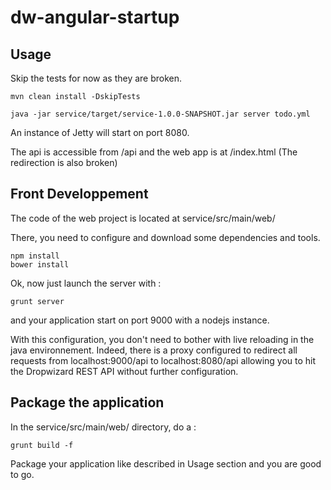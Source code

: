 dw-angular-startup
==================

Usage 
-----

Skip the tests for now as they are broken.

	mvn clean install -DskipTests

	java -jar service/target/service-1.0.0-SNAPSHOT.jar server todo.yml

An instance of Jetty will start on port 8080.

The api is accessible from /api and the web app is at /index.html (The redirection is also broken)


Front Developpement
-------------------

The code of the web project is located at service/src/main/web/  

There, you need to configure and download some dependencies and tools.

	npm install
	bower install

Ok, now just launch the server with : 

	grunt server

and your application start on port 9000 with a nodejs instance. 

With this configuration, you don't need to bother with live reloading in the java environnement. Indeed, there is a proxy configured to redirect all requests from localhost:9000/api to localhost:8080/api allowing you to hit the Dropwizard REST API without further configuration.

Package the application
-----------------------

In the service/src/main/web/ directory, do a : 

	grunt build -f

Package your application like described in Usage section and you are good to go.
